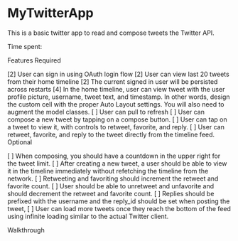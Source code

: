 # MyTwitterApp

This is a basic twitter app to read and compose tweets the Twitter API.

Time spent: <Number of hours spent>

Features
Required

[2] User can sign in using OAuth login flow
[2] User can view last 20 tweets from their home timeline
[2] The current signed in user will be persisted across restarts
[4] In the home timeline, user can view tweet with the user profile picture, username, tweet text, and timestamp. In other words, design the custom cell with the proper Auto Layout settings. You will also need to augment the model classes.
[ ] User can pull to refresh
[ ] User can compose a new tweet by tapping on a compose button.
[ ] User can tap on a tweet to view it, with controls to retweet, favorite, and reply.
[ ] User can retweet, favorite, and reply to the tweet directly from the timeline feed.
Optional

[ ] When composing, you should have a countdown in the upper right for the tweet limit.
[ ] After creating a new tweet, a user should be able to view it in the timeline immediately without refetching the timeline from the network.
[ ] Retweeting and favoriting should increment the retweet and favorite count.
[ ] User should be able to unretweet and unfavorite and should decrement the retweet and favorite count.
[ ] Replies should be prefixed with the username and the reply_id should be set when posting the tweet,
[ ] User can load more tweets once they reach the bottom of the feed using infinite loading similar to the actual Twitter client.

Walkthrough
